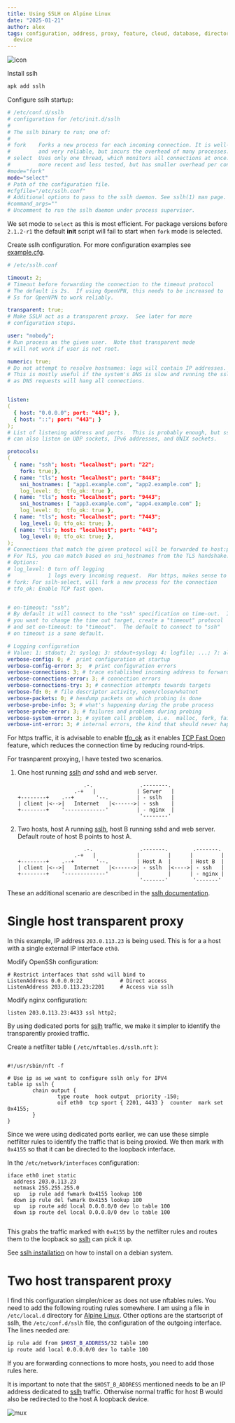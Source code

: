 ```yaml
---
title: Using SSLH on Alpine Linux
date: "2025-01-21"
author: alex
tags: configuration, address, proxy, feature, cloud, database, directory, alpine,
  device
---
```

![icon]({static}/images/2025/sslh-icon.png)

Install sslh

```bash
apk add sslh
```

Configure sslh startup:

```bash
# /etc/conf.d/sslh
# configuration for /etc/init.d/sslh
#
# The sslh binary to run; one of:
#
# fork    Forks a new process for each incoming connection. It is well-tested
#         and very reliable, but incurs the overhead of many processes.
# select  Uses only one thread, which monitors all connections at once. It is
#         more recent and less tested, but has smaller overhead per connection.
#mode="fork"
mode="select"
# Path of the configuration file.
#cfgfile="/etc/sslh.conf"
# Additional options to pass to the sslh daemon. See sslh(1) man page.
#command_args=""
# Uncomment to run the sslh daemon under process supervisor.
```

We set mode to `select` as this is most efficient.  For package versions before
`2.1.2-r1` the default **init** script will fail to start when `fork` mode is
selected.

Create sslh configuration.  For more configuration examples see [example.cfg][cfg].

```yaml
# /etc/sslh.conf

timeout: 2;
# Timeout before forwarding the connection to the timeout protocol
# The default is 2s.  If using OpenVPN, this needs to be increased to
# 5s for OpenVPN to work reliably.

transparent: true;
# Make SSLH act as a transparent proxy.  See later for more
# configuration steps.

user: "nobody";
# Run process as the given user.  Note that transparent mode
# will not work if user is not root.

numeric: true;
# Do not attempt to resolve hostnames: logs will contain IP addresses.
# This is mostly useful if the system's DNS is slow and running the sslh-select variant,
# as DNS requests will hang all connections.


listen:
(
  { host: "0.0.0.0"; port: "443"; },
  { host: "::"; port: "443"; }
);
# List of listening address and ports.  This is probably enough, but sslh
# can also listen on UDP sockets, IPv6 addresses, and UNIX sockets.

protocols:
(
  { name: "ssh"; host: "localhost"; port: "22";
    fork: true;},
  { name: "tls"; host: "localhost"; port: "8443";
  	sni_hostnames: [ "app1.example.com", "app2.example.com" ];
    log_level: 0;  tfo_ok: true },
  { name: "tls"; host: "localhost"; port: "9443";
  	sni_hostnames: [ "app3.example.com", "app4.example.com" ];
    log_level: 0;  tfo_ok: true },
  { name: "tls"; host: "localhost"; port: "7443";
    log_level: 0; tfo_ok: true; },
  { name: "tls"; host: "localhost"; port: "443";
    log_level: 0; tfo_ok: true; },  
);
# Connections that match the given protocol will be forwarded to host:port.
# For TLS, you can match based on sni_hostnames from the TLS handshake.
# Options:
# log_level: 0 turn off logging
#            1 logs every incoming request.  Hor https, makes sense to turn off logging
# fork: For sslh-select, will fork a new process for the connection
# tfo_ok: Enable TCP fast open.


# on-timeout: "ssh";
# By default it will connect to the "ssh" specification on time-out.  If
# you want to change the time out target, create a "timeout" protocol
# and set on-timeout: to "timeout".  The default to connect to "ssh"
# on timeout is a sane default.

# Logging configuration
# Value: 1: stdout; 2: syslog; 3: stdout+syslog; 4: logfile; ...; 7: all
verbose-config: 0; #  print configuration at startup
verbose-config-error: 3;  # print configuration errors
verbose-connections: 3; # trace established incoming address to forward address
verbose-connections-error: 3; # connection errors
verbose-connections-try: 3; # connection attempts towards targets
verbose-fd: 0; # file descriptor activity, open/close/whatnot
verbose-packets: 0; # hexdump packets on which probing is done
verbose-probe-info: 3; # what's happening during the probe process
verbose-probe-error: 3; # failures and problems during probing
verbose-system-error: 3; # system call problem, i.e.  malloc, fork, failing
verbose-int-error: 3; # internal errors, the kind that should never happen```
```

For https traffic, it is advisable to enable [tfo_ok][tfo] as it enables
[TCP Fast Open][tfo] feature, which reduces the connection time by reducing
round-trips.

For trasnparent proxying, I have tested two scenarios.

1. One host running [sslh][sslh] *and* sshd and web server.
   ```lineart
                        .-.               .--------.
                     .-+   |             | Server   |
   +--------+    .--+       '--.         | - sslh   |
   | client |<-->|   Internet   |<------>| - ssh    |
   +--------+    '-------------'         | - nginx  |
                                          '--------'
   ```
2. Two hosts, host A running [sslh][sslh], host B running sshd and web server.
   Default route of host B points to host A.
   ```lineart
                        .-.               .-------.        .-------.
                     .-+   |             |         |      |         |
   +--------+    .--+       '--.         | Host A  |      | Host B  |
   | client |<-->|   Internet   |<------>| - sslh  |<---->| - ssh   |
   +--------+    '-------------'         |         |      | - nginx |
                                          '-------'        '-------'
   ```

These an additional scenario are described in the [sslh documentation][examples].

# Single host transparent proxy

In this example, IP address `203.0.113.23` is being used.  This is for a a host
with a single external IP interface `eth0`.

Modify OpenSSh configuration:

```text
# Restrict interfaces that sshd will bind to
ListenAddress 0.0.0.0:22			# Direct access
ListenAddress 203.0.113.23:2201		# Access via sslh
```

Modify nginx configuration:

```text
listen 203.0.113.23:4433 ssl http2;
```

By using dedicated ports for [sslh][sslh] traffic, we make it simpler
to identify the transparently proxied traffic.


Create a netfilter table ( `/etc/nftables.d/sslh.nft` ):

```text

#!/usr/sbin/nft -f

# Use ip as we want to configure sslh only for IPV4
table ip sslh {
        chain output {
                type route  hook output  priority -150;
                oif eth0  tcp sport { 2201, 4433 }  counter  mark set 0x4155;
        }
}
```

Since we were using dedicated ports earlier, we can use these simple netfilter
rules to identify the traffic that is being proxied. We then mark with `0x4155`
so that it can be directed to the loopback interface.

	
In the `/etc/network/interfaces` configuration:
```text
iface eth0 inet static
  address 203.0.113.23
  netmask 255.255.255.0
  up   ip rule add fwmark 0x4155 lookup 100
  down ip rule del fwmark 0x4155 lookup 100
  up   ip route add local 0.0.0.0/0 dev lo table 100
  down ip route del local 0.0.0.0/0 dev lo table 100
  
```

This grabs the traffic marked with `0x4155` by the netfilter rules and routes
them to the loopback so [sslh][sslh] can pick it up.

See [sslh installation][sslhdeb] on how to install on a debian system.

# Two host transparent proxy

I find this configuration simpler/nicer as does not use nftables rules.
You need to add the following routing rules somewhere.  I am using a file in
`/etc/local.d` directory for [Alpine Linux][alpine].
Other options are the startscript of sslh, the `/etc/conf.d/sslh` file, the
configuration of the outgoing interface.  The lines needed are:

```bash
ip rule add from $HOST_B_ADDRESS/32 table 100
ip route add local 0.0.0.0/0 dev lo table 100
```

If you are forwarding connections to more hosts, you need to add those rules here.

It is important to note that the `$HOST_B_ADDRESS` mentioned needs to be an IP 
address dedicated to [sslh][sslh] traffic.  Otherwise normal traffic for host
B would also be redirected to the host A loopback device.

![mux]({static}/images/2025/sslh-mux.png)


  [cfg]: https://github.com/yrutschle/sslh/blob/master/example.cfg
  [tfo]: https://en.wikipedia.org/wiki/TCP_Fast_Open
  [sslh]: https://www.rutschle.net/tech/sslh/README.html
  [examples]: https://github.com/yrutschle/sslh/blob/master/doc/scenarios-for-simple-transparent-proxy.md
  [alpine]: https://alpinelinux.org/
  [sslhdeb]: https://wiki.meurisse.org/wiki/sslh